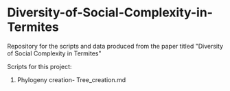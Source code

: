 # Diversity-of-Social-Complexity-in-Termites
Repository for the scripts and data produced from the paper titled "Diversity of Social Complexity in Termites"

Scripts for this project:

1) Phylogeny creation- Tree_creation.md
